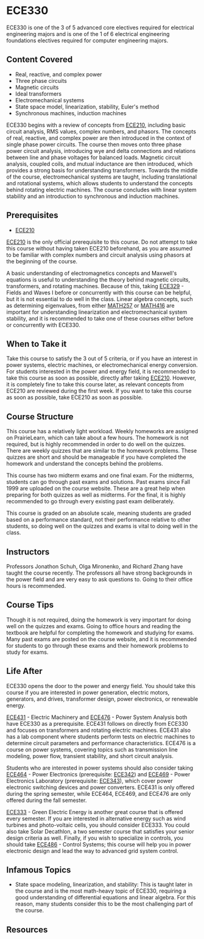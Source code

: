 # ECE330

ECE330 is one of the 3 of 5 advanced core electives required for electrical engineering majors and is one of the 1 of 6 electrical engineering foundations electives required for computer engineering majors.

## Content Covered

- Real, reactive, and complex power
- Three phase circuits
- Magnetic circuits
- Ideal transformers
- Electromechanical systems
- State space model, linearization, stability, Euler's method
- Synchronous machines, induction machines

ECE330 begins with a review of concepts from [ECE210](ECE210.md), including basic circuit analysis, RMS values, complex numbers, and phasors.  The concepts of real, reactive, and complex power are then introduced in the context of single phase power circuits.  The course then moves onto three phase power circuit analysis, introducing wye and delta connections and relations between line and phase voltages for balanced loads.  Magnetic circuit analysis, coupled coils, and mutual inductance are then introduced, which provides a strong basis for understanding transformers.  Towards the middle of the course, electromechanical systems are taught, including translational and rotational systems, which allows students to understand the concepts behind rotating electric machines.  The course concludes with linear system stability and an introduction to synchronous and induction machines.

## Prerequisites

- [ECE210](ECE210.md)

[ECE210](ECE210.md) is the only official prerequisite to this course.  Do not attempt to take this course without having taken ECE210 beforehand, as you are assumed to be familiar with complex numbers and circuit analysis using phasors at the beginning of the course.  

A basic understanding of electromagnetics concepts and Maxwell's equations is useful to understanding the theory behind magnetic circuits, transformers, and rotating machines.  Because of this, taking [ECE329](ECE329.md) - Fields and Waves I before or concurrently with this course can be helpful, but it is not essential to do well in the class.  Linear algebra concepts, such as determining eigenvalues, from either [MATH257](../MATH%20Course%20Offerings/MATH257.md) or [MATH416](../MATH%20Course%20Offerings/MATH416.md) are important for understanding linearization and electromechanical system stability, and it is recommended to take one of these courses either before or concurrently with ECE330.

## When to Take it

Take this course to satisfy the 3 out of 5 criteria, or if you have an interest in power systems, electric machines, or electromechanical energy conversion.  For students interested in the power and energy field, it is recommended to take this course as soon as possible, directly after taking [ECE210](ECE210.md).  However, it is completely fine to take this course later, as relevant concepts from ECE210 are reviewed during the first week.  If you want to take this course as soon as possible, take ECE210 as soon as possible.

## Course Structure

This course has a relatively light workload.  Weekly homeworks are assigned on PrairieLearn, which can take about a few hours.  The homework is not required, but is highly recommended in order to do well on the quizzes.  There are weekly quizzes that are similar to the homework problems.  These quizzes are short and should be manageable if you have completed the homework and understand the concepts behind the problems.  

This course has two midterm exams and one final exam.  For the midterms, students can go through past exams and solutions. Past exams since Fall 1999 are uploaded on the course website. These are a great help when preparing for both quizzes as well as midterms.  For the final, it is highly recommended to go through every existing past exam deliberately.

This course is graded on an absolute scale, meaning students are graded based on a performance standard, not their performance relative to other students, so doing well on the quizzes and exams is vital to doing well in the class.

## Instructors

Professors Jonathon Schuh, Olga Mironenko, and Richard Zhang have taught the course recently.  The professors all have strong backgrounds in the power field and are very easy to ask questions to.  Going to their office hours is recommended.

## Course Tips

Though it is not required, doing the homework is very important for doing well on the quizzes and exams.  Going to office hours and reading the textbook are helpful for completing the homework and studying for exams.  Many past exams are posted on the course website, and it is recommended for students to go through these exams and their homework problems to study for exams.

## Life After

ECE330 opens the door to the power and energy field.  You should take this course if you are interested in power generation, electric motors, generators, and drives, transformer design, power electronics, or renewable energy.

[ECE431](ECE431.md) - Electric Machinery and [ECE476](ECE476.md) - Power System Analysis both have ECE330 as a prerequisite.  ECE431 follows on directly from ECE330 and focuses on transformers and rotating electric machines.  ECE431 also has a lab component where students perform tests on electric machines to determine circuit parameters and performance characteristics.  ECE476 is a course on power systems, covering topics such as transmission line modeling, power flow, transient stability, and short circuit analysis.  

Students who are interested in power systems should also consider taking [ECE464](ECE464.md) - Power Electronics (prerequisite: [ECE342](ECE342.md)) and [ECE469](ECE469.md) - Power Electronics Laboratory (prerequisite: [ECE343](ECE343.md)), which cover power electronic switching devices and power converters.  ECE431 is only offered during the spring semester, while ECE464, ECE469, and ECE476 are only offered during the fall semester.

[ECE333](ECE333.md) - Green Electric Energy is another great course that is offered every semester. If you are interested in alternative energy such as wind turbines and photo-voltaic cells, you should consider ECE333. You could also take Solar Decathlon, a two semester course that satisfies your senior design criteria as well. Finally, if you wish to specialize in controls, you should take [ECE486](ECE486.md) - Control Systems; this course will help you in power electronic design and lead the way to advanced grid system control.

## Infamous Topics

- State space modeling, linearization, and stability: This is taught later in the course and is the most math-heavy topic of ECE330, requiring a good understanding of differential equations and linear algebra.  For this reason, many students consider this to be the most challenging part of the course. 

## Resources

